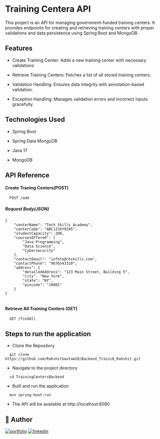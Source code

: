 
# Training Centera API

This project is an API for managing government-funded training centers. It provides endpoints for creating and retrieving training centers with proper validations and data persistence using Spring Boot and MongoDB.



## Features

- Create Training Center: Adds a new training center with necessary validations
- Retrieve Training Centers: Fetches a list of all stored training centers.

- Validation Handling: Ensures data integrity with annotation-based validation.

- Exception Handling: Manages validation errors and incorrect inputs gracefully.


## Technologies Used
- Spring Boot

- Spring Data MongoDB

- Java 17

- MongoDB
## API Reference

#### Create Traning Centers(POST)

```
  POST /add
```
##### Request Body(JSON)

```
{
    "centerName": "Tech Skills Academy",
    "centerCode": "ABC123XY9Z45",
    "studentCapacity": 200,
    "coursesOffered": [
        "Java Programming",
        "Data Science",
        "Cybersecurity"
    ],
    "contactEmail": "infote@chskills.com",
    "contactPhone": "9876543310",
    "address": {
        "detailedAddress": "123 Main Street, Building 5",
        "city": "New York",
        "state": "NY",
        "pincode": "10001"
    }
}
  
```

#### Retrieve All Training Centers (GET)

```http
  GET /findAll
```



## Steps to run the application

 - Clone the Repository
  
```
  git clone https://github.com/RakshitGautam20/Backend_Traini8_Rakshit.git
```
- Navigate to the project directory

```
  cd TrainingCentersBackend
```
- Built and run the application

```
  mvn spring-boot:run
```
- The API will be available at http://localhost:8080
## 🔗 Author
[![portfolio](https://img.shields.io/badge/my_portfolio-000?style=for-the-badge&logo=ko-fi&logoColor=white)](https://github.com/RakshitGautam20)
[![linkedin](https://img.shields.io/badge/linkedin-0A66C2?style=for-the-badge&logo=linkedin&logoColor=white)](https://www.linkedin.com/in/rakshit-gautam-6b635b21b/)


